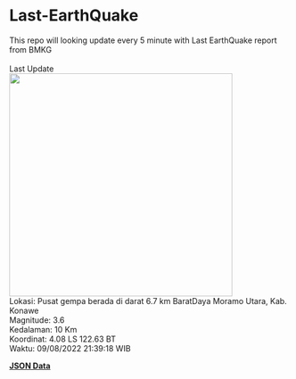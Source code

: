 # Last-EarthQuake
This repo will looking update every 5 minute with Last EarthQuake report from BMKG
<br>
<br>
Last Update
<br>
<img src="https://ews.bmkg.go.id/TEWS/data/20220809213918.mmi.jpg" width="400"/>
<br>
Lokasi: Pusat gempa berada di darat 6.7 km BaratDaya Moramo Utara, Kab. Konawe <br>
Magnitude: 3.6 <br>
Kedalaman: 10 Km <br>
Koordinat: 4.08 LS 122.63 BT <br>
Waktu: 09/08/2022 21:39:18 WIB <br>

<a href="./data/data.json">**JSON Data**</a>
